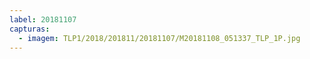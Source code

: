 ```yaml
---
label: 20181107
capturas:
  - imagem: TLP1/2018/201811/20181107/M20181108_051337_TLP_1P.jpg
---
```

